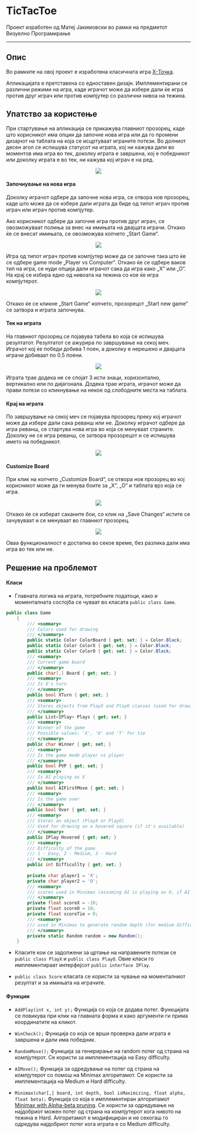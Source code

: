 # TicTacToe

Проект изработен од Матеј Јакимовски во рамки на предметот Визуелно Програмирање
***
## Опис
Во рамките на овој проект е изработена класичната игра [X-Точка](https://en.wikipedia.org/wiki/Tic-tac-toe). 

Апликацијата е претставена со едноставен дизајн. Имплементирани се различни режими на игра, каде играчот може да избере дали ќе игра против друг играч или против компјутер со различни нивоа на тежина. 

## Упатство за користење

При стартување на апликација се прикажува главниот прозорец, каде што корисникот има опции да започне нова игра или да го промени дизајнот на таблата на која се исцртуваат играните потези. Во долниот десен агол се испишува статусот на играта, кој ни кажува дали во моментов има игра во тек, доколку играта е завршена, кој е победникот или доколку играта е во тек, ни кажува кој играч е на ред.
<p align="center">
<img src="https://github.com/Jakimovski/TicTacToe/blob/master/TicTacToe/Resources/OpenApp.png">
</p>

#### Започнување на нова игра
Доколку играчот одбере да започне нова игра, се отвора нов прозорец, каде што може да се избере дали играта да биде од типот играч против играч или играч против компјутер.

Ако корисникот одбере да започне игра против друг играч, се овозможуваат полиња за внес на имињата на двајцата играчи. Откако ќе се внесат имињата, се овозможува копчето „Start Game“.
<p align="center">
<img src="https://github.com/Jakimovski/TicTacToe/blob/master/TicTacToe/Resources/NewGamePVP.png">
</p>
Игра од типот играч против компјутер може да се започне така што ќе се одбере game mode „Player vs Computer“. Откако ќе се одбере ваков тип на игра, се нуди опција дали играчот сака да игра како „X“ или „О“. На крај се избира едно од нивоата на тежина со кое ќе игра компјутерот.
<p align="center">
<img src="https://github.com/Jakimovski/TicTacToe/blob/master/TicTacToe/Resources/NewGameComputer.png">
</p>
Откако ќе се кликне „Start Game“ копчето, прозорецот „Start new game“ се затвора и играта започнува.

#### Тек на играта
На главниот прозорец се појавува табела во која се испишува резултатот. Резултатот се ажурира по завршување на секој меч. Играчот кој ќе победи добива 1 поен, а доколку е нерешено и двајцата играчи добиваат по 0.5 поени.
<p align="center">
<img src="https://github.com/Jakimovski/TicTacToe/blob/master/TicTacToe/Resources/GameStarted.png">
</p>
Играта трае додека не се спојат 3 исти знаци, хоризонтално, вертикално или по дијагонала. Додека трае играта, играчот може да прави потези со кликнување на некое од слободните места на таблата.

#### Крај на играта
По завршување на секој меч се појавува прозорец преку кој играчот може да избере дали сака реванш или не. Доколку играчот одбере да игра реванш, се стартува нова игра во која се менуваат страните. Доколку не се игра реванш, се затвора прозорецот и се испишува името на победникот.
<p align="center">
<img src="https://github.com/Jakimovski/TicTacToe/blob/master/TicTacToe/Resources/GameFinished.png">
</p>

#### Customize Board
При клик на копчето „Customize Board“, се отвора нов прозорец во кој корисникот може да ги менува боите за „X“, „О“ и таблата врз која се игра.
<p align="center">
<img src="https://github.com/Jakimovski/TicTacToe/blob/master/TicTacToe/Resources/CustomizeBoard.png">
</p>
Откако ќе се изберат саканите бои, со клик на „Save Changes“ истите се зачувуваат и се менуваат во главниот прозорец.
<p align="center">
<img src="https://github.com/Jakimovski/TicTacToe/blob/master/TicTacToe/Resources/BoardCustomized.png">
</p>
Оваа функционалност е достапна во секое време, без разлика дали има игра во тек или не.

## Решение на проблемот

#### Класи
+ Главната логика на играта, потребните податоци, како и моменталната состојба се чуваат во класата `public class Game`. 
```c#
public class Game
    {
        /// <summary>
        /// Colors used for drawing
        /// </summary>
        public static Color ColorBoard { get; set; } = Color.Black;
        public static Color ColorX { get; set; } = Color.Black;
        public static Color ColorO { get; set; } = Color.Black;
        /// <summary>
        /// Current game board
        /// </summary>
        public char[,] Board { get; set; }
        /// <summary>
        /// Is X's turn
        /// </summary>
        public bool XTurn { get; set; }
        /// <summary>
        /// Stores objects from PlayX and PlayO classes (used for drawing)
        /// </summary>
        public List<IPlay> Plays { get; set; }
        /// <summary>
        /// Winner of the game
        /// Possible values: 'X', 'O' and 'T' for tie
        /// </summary>
        public char Winner { get; set; }
        /// <summary>
        /// Is the game mode player vs player
        /// </summary>
        public bool PVP { get; set; }
        /// <summary>
        /// Is AI playing as X
        /// </summary>
        public bool AIFirstMove { get; set; }
        /// <summary>
        /// Is the game over
        /// </summary>
        public bool Over { get; set; }
        /// <summary>
        /// Stores an object (PlayX or PlayO)
        /// Used for drawing on a hovered square (if it's available)
        /// </summary>
        public IPlay Hovered { get; set; }
        /// <summary>
        /// Difficulty of the game
        /// 1 - Easy, 2 - Medium, 3 - Hard
        /// </summary>
        public int Difficullty { get; set; }
        
        private char player1 = 'X';
        private char player2 = 'O';
        /// <summary>
        /// scores used in Minimax (assuming AI is playing as O, if AI is playing as X scoreX=10, scoreO=-10)
        /// </summary>
        private float scoreX = -10;
        private float scoreO = 10;
        private float scoreTie = 0;
        /// <summary>
        /// used in Minimax to generate random depth (for medium difficulty only)
        /// </summary>
        private static Random random = new Random();
    }  
```

+ Класите кои се задолжени за цртање на направените потези се `public class PlayX` и `public class PlayO`. Овие класи го имплементираат интерфејсот `public interface IPlay`.

+ `public class Score` класата се користи за чување на моменталниот резултат и за имињата на играчите.

#### Функции

+ `AddPlay(int x, int y);` Функција со која се додава потег. Функцијата се повикува при клик на главната форма и како аргументи ги прима координатите на кликот. 

+ `WinCheck();` Функција со која се врши проверка дали играта е завршена и дали има победник.

+ `RandomMove();` Функција за генерирање на random потег од страна на компјутерот. Се користи за имплементација на Easy difficulty.

+ `AIMove();` Функција за одредување на потег од страна на компјутерот со помош на Minimax алгоритамот. Се користи за имплементација на Medium и Hard difficulty.

+ `Minimax(char[,] board, int depth, bool isMaximizing, float alpha, float beta);` Функција со која е имплементиран алгоритамот [Minimax with Alpha-beta pruning](https://en.wikipedia.org/wiki/Alpha%E2%80%93beta_pruning). Се користи за одредување на најдобриот можен потег од страна на компјутерот кога нивото на тежина е Hard. Алгоритамот е модифициран и не секогаш го одредува најдобриот потег кога играта е со Medium difficulty.


